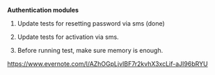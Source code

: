 **Authentication modules**

1. Update tests for resetting password via sms (done)

2. Update tests for activation via sms.

3. Before running test, make sure memory is enough.

https://www.evernote.com/l/AZhOGpLjvIBF7r2kvhX3xcLif-aJI96bRYU

 

